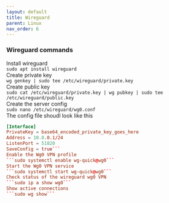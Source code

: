 ```yaml
---
layout: default
title: Wireguard
parent: Linux
nav_order: 6
---
```

### Wireguard commands

Install wireguard  
```sudo apt install wireguard```    
Create private key   
```wg genkey | sudo tee /etc/wireguard/private.key```  
Create public key  
```sudo cat /etc/wireguard/private.key | wg pubkey | sudo tee /etc/wireguard/public.key```  
Create the server config  
```sudo nano /etc/wireguard/wg0.conf```   
The config file shoudl look like this  
```/etc/wireguard/wg0.conf
[Interface]
PrivateKey = base64_encoded_private_key_goes_here
Address = 10.8.0.1/24
ListenPort = 51820
SaveConfig = true```  
Enable the Wg0 VPN profile  
```sudo systemctl enable wg-quick@wg0```  
Start the Wg0 VPN service  
```sudo systemctl start wg-quick@wg0```  
Check status of the wireguard wg0 VPN  
```sudo ip a show wg0```  
Show active connections 
```sudo wg show```  

